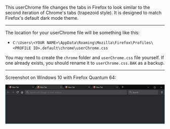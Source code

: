 This userChrome file changes the tabs in Firefox to look similar to the second iteration of Chrome's tabs (trapezoid style). It is designed to match Firefox's default dark mode theme.

* * *

The location for your userChrome file will be something like this:

* `C:\Users\<YOUR NAME>\AppData\Roaming\Mozilla\Firefox\Profiles\<PROFILE ID>.default\chrome\userChrome.css`

You may need to create the `chrome` folder and `userChrome.css` file yourself. If one already exists, you should rename it to `userChrome.css.BAK` as a backup.

* * *

Screenshot on Windows 10 with Firefox Quantum 64:

![Dark mode screenshot](darkmode.png)
